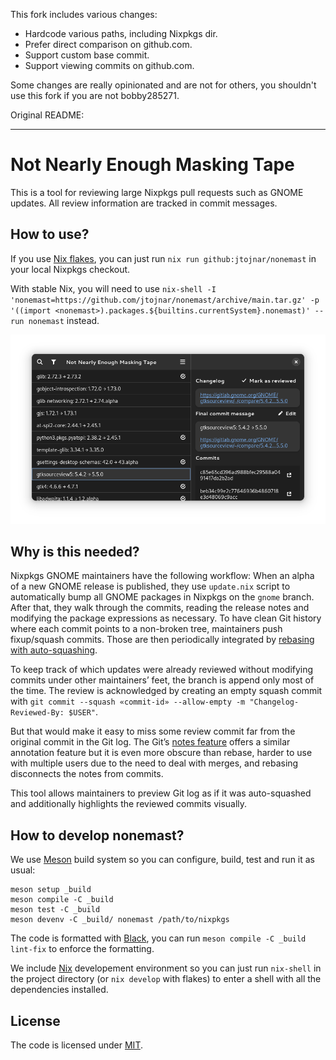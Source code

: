 This fork includes various changes:

- Hardcode various paths, including Nixpkgs dir.
- Prefer direct comparison on github.com.
- Support custom base commit.
- Support viewing commits on github.com.

Some changes are really opinionated and are not for others,
you shouldn't use this fork if you are not bobby285271.

Original README:

------

# Not Nearly Enough Masking Tape

This is a tool for reviewing large Nixpkgs pull requests such as GNOME updates. All review information are tracked in commit messages.

## How to use?

If you use [Nix flakes](https://nixos.wiki/wiki/Flakes), you can just run `nix run github:jtojnar/nonemast` in your local Nixpkgs checkout.

With stable Nix, you will need to use `nix-shell -I 'nonemast=https://github.com/jtojnar/nonemast/archive/main.tar.gz' -p '((import <nonemast>).packages.${builtins.currentSystem}.nonemast)' --run nonemast` instead.

![Main view of GNOME 43 update](data/screenshot.png)

## Why is this needed?

Nixpkgs GNOME maintainers have the following workflow: When an alpha of a new GNOME release is published, they use `update.nix` script to automatically bump all GNOME packages in Nixpkgs on the `gnome` branch. After that, they walk through the commits, reading the release notes and modifying the package expressions as necessary. To have clean Git history where each commit points to a non-broken tree, maintainers push fixup/squash commits. Those are then periodically integrated by [rebasing with auto-squashing](https://git-scm.com/docs/git-rebase#Documentation/git-rebase.txt---autosquash).

To keep track of which updates were already reviewed without modifying commits under other maintainers’ feet, the branch is append only most of the time. The review is acknowledged by creating an empty squash commit with `git commit --squash «commit-id» --allow-empty -m "Changelog-Reviewed-By: $USER"`.

But that would make it easy to miss some review commit far from the original commit in the Git log. The Git’s [notes feature](https://git-scm.com/docs/git-notes) offers a similar annotation feature but it is even more obscure than rebase, harder to use with multiple users due to the need to deal with merges, and rebasing disconnects the notes from commits.

This tool allows maintainers to preview Git log as if it was auto-squashed and additionally highlights the reviewed commits visually.

## How to develop nonemast?

We use [Meson](https://mesonbuild.com/) build system so you can configure, build, test and run it as usual:

```shell
meson setup _build
meson compile -C _build
meson test -C _build
meson devenv -C _build/ nonemast /path/to/nixpkgs
```

The code is formatted with [Black](https://github.com/psf/black), you can run `meson compile -C _build lint-fix` to enforce the formatting.

We include [Nix](https://nixos.org) developement environment so you can just run `nix-shell` in the project directory (or `nix develop` with flakes) to enter a shell with all the dependencies installed.

## License

The code is licensed under [MIT](LICENSE.md).
